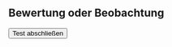 <html lang="de">
<head>
<meta charset="UTF-8">
<meta name="viewport" content="width=device-width, initial-scale=1.0">
<title>Bewertung oder Beobachtung</title>
<style>
    .correct {
        color: green;
    }
    .incorrect {
        color: red;
    }
    .hidden {
        display: none;
    }
</style>
</head>
<body>
<h2>Bewertung oder Beobachtung</h2>
<div id="test-container"></div>
<button onclick="submitTest()">Test abschließen</button>
<p id="final-result"></p>

<script>
const sentences = [
    { text: "Er ist chaotisch.", correctAnswer: "bewertung", example: "Sein Schreibtisch ist mit Stapeln von ungeordneten Papieren bedeckt." },
    { text: "Sie hat den Raum betreten, ohne jemanden zu grüßen.", correctAnswer: "beobachtung", example: "" },
    { text: "Er ist faul.", correctAnswer: "bewertung", example: "Er hat von 9 Uhr morgens bis 17 Uhr abends auf der Couch gelegen." },
    { text: "Sie spricht ständig über ihre Erfolge.", correctAnswer: "bewertung", example: "Sie hat heute 3 Mal von ihrem Bestseller erzählt." },
    { text: "Er kam 20 Minuten später als verabredet zum Meeting.", correctAnswer: "beobachtung", example: "" },
    { text: "Sie ist verantwortungslos.", correctAnswer: "bewertung", example: "Sie hat gestern Abend den Schlüssel im Türschloss stecken lassen." },
    { text: "Er spricht nicht mit ihr seit ihrem Streit vor einem Monat.", correctAnswer: "beobachtung", example: "" },
    { text: "Sie hat diese Woche drei neue Kleider gekauft.", correctAnswer: "beobachtung", example: "" },
    { text: "Er ist egoistisch.", correctAnswer: "bewertung", example: "Er nahm sich die größte Portion vom Essen." },
    { text: "Sie hat gestern Nacht um 24 Uhr laute Musik gespielt, während alle anderen geschlafen haben.", correctAnswer: "beobachtung", example: "" }
];

function createTest() {
    const container = document.getElementById('test-container');
    sentences.forEach((sentence, index) => {
        const div = document.createElement('div');
        div.className = 'sentence-block';
        div.innerHTML = `
            <p>${index + 1}. ${sentence.text}</p>
            <input type="radio" id="bewertung${index}" name="choice${index}" value="bewertung">
            <label for="bewertung${index}">Bewertung</label>
            <input type="radio" id="beobachtung${index}" name="choice${index}" value="beobachtung">
            <label for="beobachtung${index}">Beobachtung</label><br>
            <button type="button" onclick="checkAnswer(${index})">Überprüfen</button>
            <p id="result${index}"></p>
            <p id="example${index}" class="hidden"></p>
        `;
        container.appendChild(div);
    });
}

function checkAnswer(index) {
    const sentence = sentences[index];
    const chosenOption = document.querySelector(`input[name="choice${index}"]:checked`);
    const result = document.getElementById(`result${index}`);
    const example = document.getElementById(`example${index}`);

    if (!chosenOption) {
        result.innerText = "Bitte wähle eine Option.";
        result.className = "";
        return;
    }

    if (chosenOption.value === sentence.correctAnswer) {
        result.innerText = "Richtig!";
        result.className = "correct";
    } else {
        result.innerText = "Falsch!";
        result.className = "incorrect";
    }

    if (sentence.example) {
        example.innerText = `Eine mögliche Beobachtung wäre: ${sentence.example}`;
    } else {
        example.innerText = "";
    }
    example.classList.remove("hidden");
}

function submitTest() {
    const finalResult = document.getElementById("final-result");
    let score = 0;
    
    sentences.forEach((sentence, index) => {
        const chosenOption = document.querySelector(`input[name="choice${index}"]:checked`);
        if (chosenOption && chosenOption.value === sentence.correctAnswer) {
            score++;
        }
    });

    finalResult.innerText = `Du hast ${score} von ${sentences.length} richtig beantwortet.`;
}

createTest();
</script>
</body>
</html>
